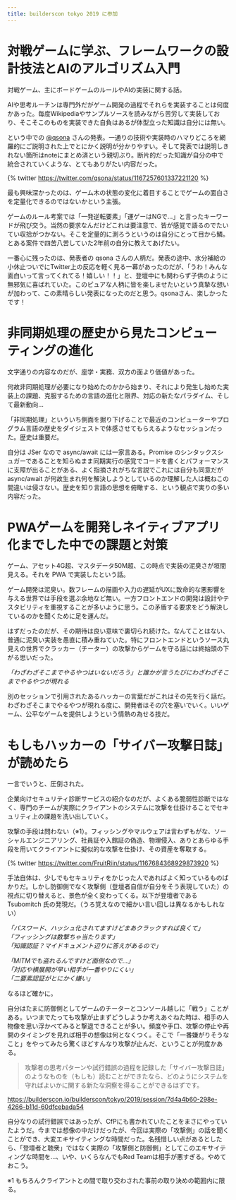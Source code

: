 ```yaml
---
title: builderscon tokyo 2019 に参加
---
```


# 対戦ゲームに学ぶ、フレームワークの設計技法とAIのアルゴリズム入門 

対戦ゲーム、主にボードゲームのルールやAIの実装に関する話。

AIや思考ルーチンは専門外だがゲーム開発の過程でそれらを実装することは何度かあった。毎度Wikipediaやサンプルソースを読みながら苦労して実装しており、そこそこのものを実装できた自負はあるが体型立った知識は自分には無い。

という中での [@qsona](https://twitter.com/qsona) さんの発表。一通りの技術や実装時のハマりどころを網羅的にご説明された上でとにかく説明が分かりやすい。そして発表では説明しきれない箇所はnoteにまとめ済という親切ぶり。断片的だった知識が自分の中で統合されていくような、とてもありがたい内容だった。

{% twitter https://twitter.com/qsona/status/1167257601337221120 %}


最も興味深かったのは、ゲーム木の状態の変化に着目することでゲームの面白さを定量化できるのではないかという主張。

ゲームのルール考案では「一発逆転要素」「運ゲーはNGで…」と言ったキーワードが飛び交う。当然の要求なんだけどこれは要注意で、皆が感覚で語るのでたいてい収拾がつかない。そこを定量的に測ろうというのは自分にとって目から鱗。とある案件で四苦八苦していた2年前の自分に教えてあげたい。

一番心に残ったのは、発表者の qsona さんの人柄だ。発表の途中、水分補給の小休止ついでにTwitter上の反応を軽く見る一幕があったのだが、「うわ！みんな面白いって言ってくれてる！嬉しい！！」と、登壇中にも関わらず子供のように無邪気に喜ばれていた。このピュアな人柄に皆を楽しませたいという真摯な想いが加わって、この素晴らしい発表になったのだと思う。qsonaさん、楽しかったです！


# 非同期処理の歴史から見たコンピューティングの進化


文字通りの内容なのだが、座学・実務、双方の面より価値があった。

<script async class="speakerdeck-embed" data-id="6c19869574424e31880f1076fa72aafa" data-ratio="1.77777777777778" src="//speakerdeck.com/assets/embed.js"></script>

何故非同期処理が必要になり始めたのかから始まり、それにより発生し始めた実装上の課題、克服するための言語の進化と限界、対応の新たなパラダイム、そして最新動向…

「非同期処理」といういち側面を掘り下げることで最近のコンピューターやプログラム言語の歴史をダイジェストで体感させてもらえるようなセッションだった。歴史は重要だ。

自分は JSer なので async/await には一家言ある。Promise のシンタックスシュガーであることを知らぬまま同期実行の感覚でコードを書くとパフォーマンスに支障が出ることがある、よく指摘されがちな言説でこれには自分も同意だが async/await が何故生まれ何を解決しようとしているのか理解した人は概ねこの間違いは侵さない。歴史を知り言語の思想を俯瞰する、という観点で実りの多い内容だった。


# PWAゲームを開発しネイティブアプリ化までした中での課題と対策

ゲーム、アセット4G超、マスタデータ50M超、この時点で実装の泥臭さが垣間見える。それを PWA で実装したという話。

<script async class="speakerdeck-embed" data-id="1c2ac66a27074c609e26dcf0c754e367" data-ratio="1.33333333333333" src="//speakerdeck.com/assets/embed.js"></script>

ゲーム開発は泥臭い。数フレームの描画や入力の遅延がUXに致命的な悪影響を与える世界では手段を選ぶ余地など無い。一方フロントエンドの開発は設計やテスタビリティを重視することが多いように思う。この矛盾する要求をどう解決しているのかを聞くために足を運んだ。

はずだったのだが、その期待は良い意味で裏切られ続けた。なんてことはない、普通に泥臭い実装を愚直に積み重ねていた。特にフロントエンドというソース丸見えの世界でクラッカー（チーター）の攻撃からゲームを守る話には終始頭の下がる思いだった。

*「わざわざそこまでやるやつはいないだろう」と誰かが言うたびにわざわざそこまでやるやつが現れる*

別のセッションで引用されたあるハッカーの言葉だがこれはその先を行く話だ。わざわざそこまでやるやつが現れる度に、開発者はその穴を塞いでいく。いいゲーム、公平なゲームを提供しようという情熱の為せる技だ。

# もしもハッカーの「サイバー攻撃日誌」が読めたら

一言でいうと、圧倒された。

企業向けセキュリティ診断サービスの紹介なのだが、よくある脆弱性診断ではなく、専門のチームが実際にクライアントのシステムに攻撃を仕掛けることでセキュリティ上の課題を洗い出していく。

攻撃の手段は問わない（※1）。フィッシングやマルウェアは言わずもがな、ソーシャルエンジニアリング、社員証や入館証の偽造、物理侵入、ありとあらゆる手段を用いてクライアントに擬似的な攻撃を仕掛け、その資産を奪取する。

{% twitter https://twitter.com/FruitRiin/status/1167684368929873920 %}

手法自体は、少しでもセキュリティをかじった人であればよく知っているものばかりだ。しかし防御側でなく攻撃側（登壇者自信が自分をそう表現していた）の視点に切り替えると、景色が全く変わってくる。以下が登壇者である Tsubomitch 氏の発現だ。（うろ覚えなので細かい言い回しは異なるかもしれない）

*「パスワード、ハッシュ化されてますけどまあクラックすれば良くて」*  
*「フィッシングは数撃ちゃ当たります」*  
*「知識認証？マイドキュメント辺りに答えがあるので」*  

*「MITMでも盗れるんですけど面倒なので…」*  
*「対応や横展開が早い相手が一番やりにくい」*  
*「二要素認証がとにかく嫌い」*  

なるほど確かに。

自分はたまに防御側としてゲームのチーターとコンソール越しに「戦う」ことがある。いつまでたっても攻撃が止まずどうしようか考えあぐねた時は、相手の人物像を思い浮かべてみると撃退できることが多い。頻度や手口、攻撃の停止や再開のタイミングを見れば相手の想像は何となくつく。そこで「一番嫌がりそうなこと」をやってみたら驚くほどすんなり攻撃が止んだ、ということが何度かある。

> 攻撃者の思考パターンや試行錯誤の過程を記録した「サイバー攻撃日誌」のようなものを（もしも）読むことができたなら、どのようにシステムを守ればよいかに関する新たな洞察を得ることができるはずです。

https://builderscon.io/builderscon/tokyo/2019/session/7d4a4b60-298e-4266-b11d-60dfcebada54

自分なりの試行錯誤ではあったが、CfPにも書かれていたことをまさにやっていたようだ。今までは想像の中だけだったが、今回は実際の「攻撃側」の話を聞くことができ、大変エキサイティングな時間だった。名残惜しい点があるとしたら、「登壇者と聴衆」ではなく実際の「攻撃側と防御側」としてこのエキサイティングな時間を…、いや、いくらなんでもRed Teamは相手が悪すぎる。やめておこう。


※1 もちろんクライアントとの間で取り交わされた事前の取り決めの範囲内に限る。
